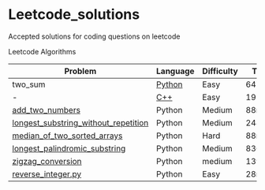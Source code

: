 # Leetcode_solutions
Accepted solutions for coding questions on leetcode

Leetcode Algorithms

Problem| Language | Difficulty| Time| Size
-------|----------|-----------|-----|------
two_sum|[Python](https://github.com/Marcus-Jon/Leetcode_solutions/blob/master/solutions/1_two_sum.py)|Easy|6472ms|n/a
-|[C++](https://github.com/Marcus-Jon/Leetcode_solutions/blob/master/solutions/1_two_sum.cpp)|Easy|192ms|9.1MB
[add_two_numbers](https://github.com/Marcus-Jon/Leetcode_solutions/blob/master/solutions/2_add_two_numbers.py)|Python|Medium|88ms|11.9mb
[longest_substring_without_repetition](https://github.com/Marcus-Jon/Leetcode_solutions/blob/master/solutions/3_longest_string_without_rep.py)|Python|Medium|248ms|12.9mb
[median_of_two_sorted_arrays](https://github.com/Marcus-Jon/Leetcode_solutions/blob/master/solutions/4_median_of_two_sorted_arrays.py)|Python|Hard|88ms|11.9mb
[longest_palindromic_substring](https://github.com/Marcus-Jon/Leetcode_solutions/blob/master/solutions/5_longest_palindromic_substring.py)|Python|Medium|836ms|11.9mb
[zigzag_conversion](https://github.com/Marcus-Jon/Leetcode_solutions/blob/master/solutions/6_zigzag_conversion.py)|Python|medium|1396ms|18.5mb
[reverse_integer.py](https://github.com/Marcus-Jon/Leetcode_solutions/blob/master/solutions/7_reverse_int.py)|Python|Easy|28ms|11.9mb
